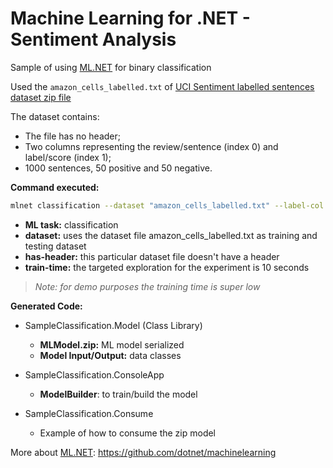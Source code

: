 # Machine Learning for .NET - Sentiment Analysis

Sample of using [ML.NET](https://dotnet.microsoft.com/apps/machinelearning-ai/ml-dotnet) for binary classification

Used the `amazon_cells_labelled.txt` of [UCI Sentiment labelled sentences dataset zip file](https://archive.ics.uci.edu/ml/datasets/Sentiment+Labelled+Sentences#)

The dataset contains:

- The file has no header;
- Two columns representing the review/sentence (index 0) and label/score (index 1);
- 1000 sentences, 50 positive and 50 negative.

**Command executed:**
```bash
mlnet classification --dataset "amazon_cells_labelled.txt" --label-col score --has-header false --train-time 10
```

- **ML task:** classification
- **dataset:** uses the dataset file amazon_cells_labelled.txt as training and testing dataset
- **has-header:** this particular dataset file doesn't have a header
- **train-time:** the targeted exploration for the experiment is 10 seconds

> *Note: for demo purposes the training time is super low*

**Generated Code:**

- SampleClassification.Model (Class Library)
    - **MLModel.zip:** ML model serialized
    - **Model Input/Output:** data classes

- SampleClassification.ConsoleApp
    - **ModelBuilder**: to train/build the model

- SampleClassification.Consume
    - Example of how to consume the zip model


More about [ML.NET](https://dotnet.microsoft.com/apps/machinelearning-ai/ml-dotnet): https://github.com/dotnet/machinelearning